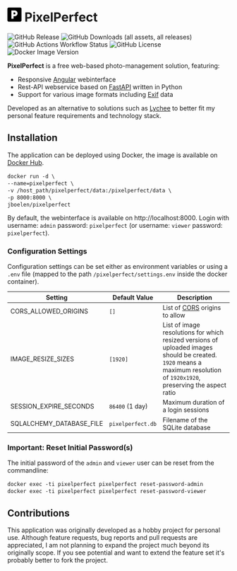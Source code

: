 # ![PixelPerfect](frontend/src/assets/favicon-32x32.png "PixelPerfect") PixelPerfect
![GitHub Release](https://img.shields.io/github/v/release/jorisboelen/PixelPerfect?logo=github)
![GitHub Downloads (all assets, all releases)](https://img.shields.io/github/downloads/jorisboelen/PixelPerfect/total?logo=github)
![GitHub Actions Workflow Status](https://img.shields.io/github/actions/workflow/status/jorisboelen/PixelPerfect/build-package-publish.yml?logo=github)
![GitHub License](https://img.shields.io/github/license/jorisboelen/PixelPerfect)
![Docker Image Version](https://img.shields.io/docker/v/jboelen/pixelperfect?sort=semver&logo=docker)

**PixelPerfect** is a free web-based photo-management solution, featuring:
* Responsive [Angular] webinterface
* Rest-API webservice based on [FastAPI] written in Python
* Support for various image formats including [Exif] data

Developed as an alternative to solutions such as [Lychee] to better fit my personal 
feature requirements and technology stack.

## Installation
The application can be deployed using Docker, the image is available on [Docker Hub].

```shell
docker run -d \
--name=pixelperfect \
-v /host_path/pixelperfect/data:/pixelperfect/data \
-p 8000:8000 \
jboelen/pixelperfect
```
By default, the webinterface is available on http://localhost:8000. Login with username: `admin`
password: `pixelperfect` (or username: `viewer` password: `pixelperfect`).

### Configuration Settings
Configuration settings can be set either as environment variables or using a `.env` file (mapped to the path 
`/pixelperfect/settings.env` inside the docker container).

| Setting                  | Default Value     | Description                                                                                                                                                              |
|--------------------------|-------------------|--------------------------------------------------------------------------------------------------------------------------------------------------------------------------|
| CORS_ALLOWED_ORIGINS     | `[]`              | List of [CORS] origins to allow                                                                                                                                          |
| IMAGE_RESIZE_SIZES       | `[1920]`          | List of image resolutions for which resized versions of uploaded images should be created. `1920` means a maximum resolution of `1920x1920`, preserving the aspect ratio |
| SESSION_EXPIRE_SECONDS   | `86400` (1 day)   | Maximum duration of a login sessions                                                                                                                                     |
| SQLALCHEMY_DATABASE_FILE | `pixelperfect.db` | Filename of the SQLite database                                                                                                                                          |

### Important: Reset Initial Password(s)
The initial password of the `admin` and `viewer` user can be reset from the commandline:

```shell
docker exec -ti pixelperfect pixelperfect reset-password-admin
docker exec -ti pixelperfect pixelperfect reset-password-viewer
```

## Contributions
This application was originally developed as a hobby project for personal use. 
Although feature requests, bug reports and pull requests are appreciated, I am not 
planning to expand the project much beyond its originally scope. If you see potential
and want to extend the feature set it's probably better to fork the project.

[Angular]: https://angular.io/
[CORS]: https://developer.mozilla.org/en-US/docs/Web/HTTP/CORS
[Docker Hub]: https://hub.docker.com/repository/docker/jboelen/pixelperfect
[Exif]: https://en.wikipedia.org/wiki/Exif
[FastAPI]: https://fastapi.tiangolo.com/
[Lychee]: https://github.com/LycheeOrg/Lychee
